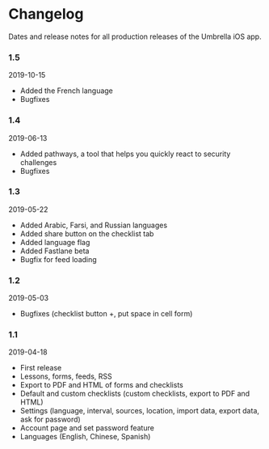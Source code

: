 # Changelog
Dates and release notes for all production releases of the Umbrella iOS app.

### 1.5
2019-10-15
- Added the French language
- Bugfixes

### 1.4
2019-06-13
- Added pathways, a tool that helps you quickly react to security challenges
- Bugfixes

### 1.3
2019-05-22
- Added Arabic, Farsi, and Russian languages
- Added share button on the checklist tab
- Added language flag
- Added Fastlane beta
- Bugfix for feed loading

### 1.2
2019-05-03
- Bugfixes (checklist button +, put space in cell form)

### 1.1
2019-04-18
- First release
- Lessons, forms, feeds, RSS
- Export to PDF and HTML of forms and checklists
- Default and custom checklists (custom checklists, export to PDF and HTML)
- Settings (language, interval, sources, location, import data, export data, ask for password)
- Account page and set password feature
- Languages (English, Chinese, Spanish)

